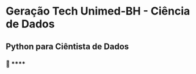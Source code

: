 # Geração Tech Unimed-BH - Ciência de Dados

## **Python para Ciêntista de Dados**

### :bookmark_tabs: ****